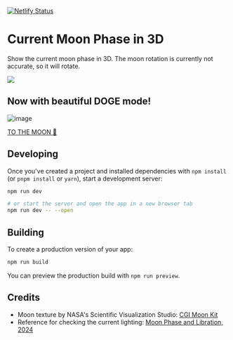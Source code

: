 [![Netlify Status](https://api.netlify.com/api/v1/badges/f1933f9a-8239-4061-a679-2e0ab21baaad/deploy-status)](https://app.netlify.com/sites/current-moon-phase-3d/deploys)

# Current Moon Phase in 3D

Show the current moon phase in 3D. The moon rotation is currently not accurate, so it will rotate.

<a href="https://current-moon-phase-3d.netlify.app/">
<img src="https://github.com/m-a-x-s-e-e-l-i-g/current-moon-phase-3d/assets/7907436/e20a00ba-d65b-4bc7-8684-9fb6c0e1a5d4"/>
</a>

## Now with beautiful DOGE mode!
![image](https://github.com/m-a-x-s-e-e-l-i-g/current-moon-phase-3d/assets/7907436/318a32e8-9308-49e5-bceb-63de135fda5e)

[TO THE MOON 🚀](https://current-moon-phase-3d.netlify.app/)

## Developing

Once you've created a project and installed dependencies with `npm install` (or `pnpm install` or `yarn`), start a development server:

```bash
npm run dev

# or start the server and open the app in a new browser tab
npm run dev -- --open
```

## Building

To create a production version of your app:

```bash
npm run build
```

You can preview the production build with `npm run preview`.

## Credits

- Moon texture by NASA's Scientific Visualization Studio: [CGI Moon Kit](https://svs.gsfc.nasa.gov/4720)
- Reference for checking the current lighting: [Moon Phase and Libration, 2024](https://svs.gsfc.nasa.gov/5187/)
